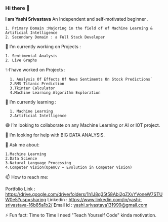 ### Hi there 👋
__I am Yashi Srivastava__ An Independent and self-motivated
beginner .
```
1. Primary Domain :Majoring in the field of of Machine Learning & Artificial Intelligence
2. Secondary Domain : a Full Stack Developer
```

  🔭 I’m currently working on Projects :
  ```
  1. Sentimental Analysis
  2. Live Graphs
  ```
  
  ✨I’have worked on Projects :
```
  1. Analysis Of Effects Of News Sentiments On Stock Predictions` 
  2.RMS Titanic Prediction
  3.Tkinter Calculator
  4.Machine Learning Algorithm Exploration
  ```
  
 
🌱 I’m currently learning :
```
  1. Machine Learning 
  2.Artificial Intelligence
```  
 
😄 I’m looking to collaborate on any Machine Learning or AI or IOT project.

🤔 I’m looking for help with BIG DATA ANALYSIS.

💬 Ask me about:
```
1.Machine Learning
2.Data Science
3.Natural Language Processing
4.Computer Vision(OpenCV — Evolution in Computer Vision)
```

📫 How to reach me:

Portfolio Link : https://drive.google.com/drive/folders/1h1J8g35t58Abi2gZXvYVoneW7STUW0e5?usp=sharing
Linkedin : https://www.linkedin.com/in/yashi-srivastava-16b85a1b2/
Email id : yashi.srivastava131999@gmail.com

⚡ Fun fact: Time to Time I need "Teach Yourself Code" kinda motivation.

